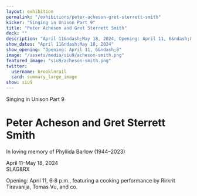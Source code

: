 ```yaml
---
layout: exhibition
permalink: "/exhibitions/peter-acheson-gret-sterrett-smith"
kicker: "Singing in Unison Part 9"
title: "Peter Acheson and Gret Sterrett Smith"
deck: ""
description: "April 11&ndash;May 18, 2024, Opening: April 11, 6&ndash;8 p.m. — A dialogue of paintings by Peter Acheson with sculptures by Gret Sterrett Smith."
show_dates: "April 11&ndash;May 18, 2024"
show_opening: "Opening: April 11, 6&ndash;8"
image: "/assets/media/siu9/acheson-smith.png"
featured_image: "siu9/acheson-smith.png"
twitter:
  username: brooklnrail
  card: summary_large_image
show: siu9
---
```


<div class="lead margin-bottom-105 tablet:margin-bottom-3">
  <p class="font-sans-sm tablet-lg:font-sans-lg measure-2 text-medium text-italic">Singing in Unison Part 9</p>
  <h1 class="margin-y-2 line-height-sans-1 font-sans-2xl mobile-lg:font-sans-2xl tablet-lg:margin-y-3 tablet-lg:font-sans-3xl measure-2 text-thin margin-0 text-italic">Peter Acheson <span class="desktop:display-inline-block">and Gret Sterrett Smith</span></h1>
  <p class="font-sans-md tablet:font-sans-lg measure-2 text-light">In loving memory of Phyllida Barlow (1944–2023)</p>
  
  <p class="font-sans-md tablet-lg:font-sans-lg measure-2 text-light">April 11&ndash;May 18, 2024 <br/> SLAG&RX <a class="padding-x-1 text-no-underline" href="https://maps.app.goo.gl/RXrvRNigdxMUnJtg6"><span class="hover:border-bottom-2px"></span> <i class="fas fa-map-marked-alt"></i></a></p>
  <p class="font-sans-2xs mobile-lg:font-sans-sm tablet-lg:font-sans-md measure-3 text-light">Opening: April 11, 6&dash;8 p.m., featuring a cooking performance by Rirkrit Tiravanija, Tomas Vu, and co.</p>
</div>
